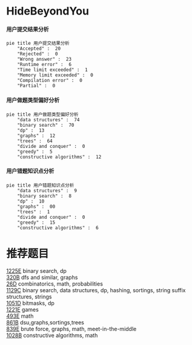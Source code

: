 # HideBeyondYou

<!-- tabs:start -->



#### **用户提交结果分析**

```mermaid
pie title 用户提交结果分析
    "Accepted" :  20
    "Rejected" :  0
    "Wrong answer" :  23
    "Runtime error" :  6
    "Time limit exceeded" :  1
    "Memory limit exceeded" :  0
    "Compilation error" :  0
    "Partial" :  0
```

#### **用户做题类型偏好分析**

```mermaid
pie title 用户做题类型偏好分析
    "data structures" :  74
    "binary search" :  70
    "dp" :  13
    "graphs" :  12
    "trees" :  64
    "divide and conquer" :  0
    "greedy" :  5
    "constructive algorithms" :  12
```
#### **用户错题知识点分析**

```mermaid
pie title 用户错题知识点分析
    "data structures" :  9
    "binary search" :  8
    "dp" :  10
    "graphs" :  00
    "trees" :  1
    "divide and conquer" :  0
    "greedy" :  15
    "constructive algorithms" :  6
```



<!-- tabs:end -->
# 推荐题目
[1225E](https://codeforces.com/contest/1225/problem/E)		binary search,
                        dp		  
[320B](https://codeforces.com/contest/320/problem/B)		dfs and similar,
                        graphs		  
[26D](https://codeforces.com/contest/26/problem/D)		combinatorics,
                        math,
                        probabilities		  
[1129C](https://codeforces.com/contest/1129/problem/C)		binary search,
                        data structures,
                        dp,
                        hashing,
                        sortings,
                        string suffix structures,
                        strings		  
[1051D](https://codeforces.com/contest/1051/problem/D)		bitmasks,
                        dp		  
[1221E](https://codeforces.com/contest/1221/problem/E)		games		  
[493E](https://codeforces.com/contest/493/problem/E)		math		  
[861B](https://codeforces.com/contest/861/problem/B)		dsu,graphs,sortings,trees		  
[839E](https://codeforces.com/contest/839/problem/E)		brute force,
                        graphs,
                        math,
                        meet-in-the-middle		  
[1028B](https://codeforces.com/contest/1028/problem/B)		constructive algorithms,
                        math		  
